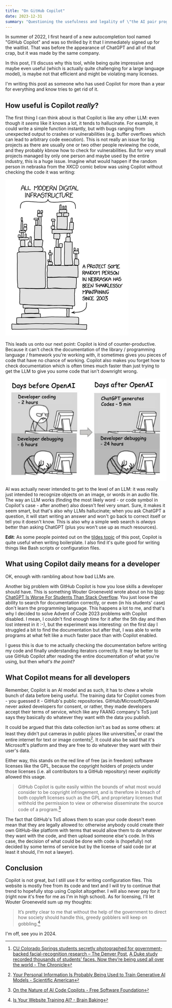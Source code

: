 ```yaml
---
title: "On GitHub Copilot"
date: 2023-12-31
summary: "Questioning the usefulness and legality of \"the AI pair programmer\""
---
```


In summer of 2022, I first heard of a new autocompletion tool named "GitHub Copilot" and was so thrilled by it that I immediately signed up for the waitlist. That was before the appearance of ChatGPT and all of that crap, but it was made by the same company.

In this post, I'll discuss why this tool, while being quite impressive and maybe even useful (which is actually quite challenging for a large language model), is maybe not that efficient and might be violating many licenses.

I'm writing this post as someone who has used Copilot for more than a year for everything and know tries to get rid of it.

## How useful is Copilot *really*?

The first thing I can think about is that Copilot is like any other LLM: even though it *seems* like it knows a lot, it tends to hallucinate. For example, it could write a simple function instantly, but with bugs ranging from unexpected output to crashes or vulnerabilities (e.g. buffer overflows which can lead to arbitrary code execution). This is not really an issue for big projects as there are usually one or two other people reviewing the code, and they probably kbnow how to check for vulnerabilities. But for very small projects managed by only one person and maybe used by the entire industry, this is a huge issue. Imagine what would happen if the random person in nebraska from the XKCD comic below was using Copilot without checking the code it was writing:

![XKCD comic showing a scaffolding of projects all held by a single one on the bottom. A text with an arrow pointing to the top reads "All modern digital infrastructure" and another pointing to the single project reads "a project some random person in nebraska has been thanklessly maintaining since 2003"](./dependency.png)

This leads us onto our next point: Copilot is kind of counter-productive. Because it can't check the documentation of the library / programming language / framework you're working with, it sometimes gives you pieces of code that have no chance of working. Copilot also makes you forget how to check documentation which is often times much faster than just trying to get the LLM to give you some code that isn't downright wrong.

![A two-column comic showing a comparison between "days before OpenAI" on the left and "days after OpenAI" on the right. On the left, the developer is coding for two hours and then debugging for 6 hours. On the right, ChatGPT generates code for 5 minutes and the developer proceeds to debug for 24 hours.](./dev-comparison.png)

AI was actually never intended to get to the level of an LLM: it was really just intended to recognize objects on an image, or words in an audio file. The way an LLM works (finding the most likely word - or code symbol in Copilot's case - after another) also doesn't feel very smart. Sure, it makes it seem smart, but that's also why LLMs hallucinate; when you ask ChatGPT a question, it will start writing an answer and won't go back to correct itself or tell you it doesn't know. This is also why a simple web search is *always* better than asking ChatGPT (plus you won't use up as much resources).

**Edit**: As some people pointed out on the [tildes topic](https://tildes.net/~comp/1d8v/on_github_copilot) of this post, Copilot is quite useful when writing boilerplate. I also find it's quite good for writing things like Bash scripts or configuration files.

## What using Copilot daily means for a developer

OK, enough with rambling about how bad LLMs are.

Another big problem with GitHub Copilot is how you lose skills a developer should have. This is something Wouter Groeneveld wrote about on his [blog](https://brainbaking.com/): [ChatGPT Is Worse For Students Than Stack Overflow](https://brainbaking.com/post/2023/10/chatgpt-is-worse-for-students-than-stack-overflow/). You just loose the ability to search for documentation correctly, or even (in his students' case) don't learn the programming language. This happens a lot to me, and that's why I decided to solve Advent of Code 2023 problems with Copilot disabled. I mean, I couldn't find enough time for it after the 5th day and then lost interest in it :-), but the experiment was interesting: on the first day I struggled a bit to find the documentation but after that, I was able to write programs at what felt like a much faster pace than with Copilot enabled.

I guess this is due to me actually checking the documentation before writing my code and finally understanding iterators correctly. It may be better to use GitHub Copilot after reading the entire documentation of what you're using, but then *what's the point?*

## What Copilot means for all developers

Remember, Copilot is an AI model and as such, it has to chew a whole bunch of data before being useful. The training data for Copilot comes from - you guessed it - GitHub's public repositories. GitHub/Microsoft/OpenAI never asked developers for consent, or rather, they made developers accept their terms of service, which like any FAANG company's ToS just says they basically do whatever they want with the data you publish.

It could be argued that this data collection isn't as bad as some others: at least they didn't put cameras in public places like universities[^1] or crawl the entire internet for text or image contents[^2]. It could also be said that it's Microsoft's platform and they are free to do whatever they want with their user's data.

Either way, this stands on the red line of free (as in freedom) software licenses like the GPL, because the copyright holders of projects under those licenses (i.e. all contributors to a GitHub repository) never *explicitly* allowed this usage.

> GitHub Copilot is quite easily within the bounds of what most would consider to be copyright infringement, and is therefore in breach of both copyleft licenses such as the GPL and proprietary licenses that withhold the permission to view or otherwise disseminate the source code of a program.[^3]

The fact that GitHub's ToS allows them to scan your code doesn't even mean that they are legally allowed to: otherwise anybody could create their own GitHub-like platform with terms that would allow them to do whatever they want with the code, and then upload someone else's code. In this case, the decision of what could be done with code is (hopefully) not decided by some terms of service but by the license of said code (or at least it should, I'm not a lawyer).

## Conclusion

Copilot is not great, but I still use it for writing configuration files. This website is mostly free from its code and text and I will try to continue that trend to hopefully stop using Copilot altogether. I will also never pay for it (right now it's free for me as I'm in high school). As for licensing, I'll let Wouter Groeneveld sum up my thoughts:

> It’s pretty clear to me that without the help of the government to direct how society should handle this, greedy gobblers will keep on gobbling.[^4]

I'm off, see you in 2024.

[^1]: [CU Colorado Springs students secretly photographed for government-backed facial-recognition research – The Denver Post](https://www.denverpost.com/2019/05/27/cu-colorado-springs-facial-recognition-research/), [A Duke study recorded thousands of students’ faces. Now they’re being used all over the world - The Chronicle](https://www.dukechronicle.com/article/2019/06/duke-university-facial-recognition-data-set-study-surveillance-video-students-china-uyghur)

[^2]: [Your Personal Information Is Probably Being Used to Train Generative AI Models - Scientific American](https://www.scientificamerican.com/article/your-personal-information-is-probably-being-used-to-train-generative-ai-models/)

[^3]: [On the Nature of AI Code Copilots - Free Software Foundation](https://www.fsf.org/licensing/copilot/on-the-nature-of-ai-code-copilots)

[^4]: [Is Your Website Training AI? - Brain Baking](https://brainbaking.com/post/2023/04/is-your-website-training-ai/)
